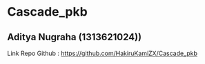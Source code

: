# Cascade_pkb

## Aditya Nugraha (1313621024)) ##
  
Link Repo Github : https://github.com/HakiruKamiZX/Cascade_pkb
